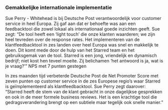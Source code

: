 ### Gemakkelijke internationale implementatie

Sue Perry - Whitehead is bij Deutsche Post verantwoordelijk voor customer service in heel Europa. Zij gaf aan dat er behoefte was aan een feedbacktool die zowel lokaal als internationaal goede inzichten geeft. Sue zegt: “De tool heeft een ‘light touch’ die onze klanten waarderen; we zijn heel tevreden over de response rates. Het implementeren van de klantfeedbacktool in zes landen over heel Europa was snel en makkelijk te doen. Dit komt mede door de hulp van het Starred team en het gebruiksgemak van de tool. Starred is een jong, vriendelijk en dynamisch bedrijf; niet kost hen teveel moeite. Zij belichamen ‘het antwoord is ja, wat is je vraag?’”
NPS met 7 punten gestegen

In zes maanden tijd verbeterde Deutsche Post de Net Promoter Score met zeven punten op customer service in de zes Europese regio’s waar Starred is geïmplementeerd als klantfeedbacktool. Sue Perry zegt daarover: “Starred heeft de stem van de klant gebracht in onze dagelijkse gesprekken en ook in de meer formele business reviews. Het is een krachtige tool die gedragsverandering brengt op een subtiele maar tegelijk ook snelle manier.”